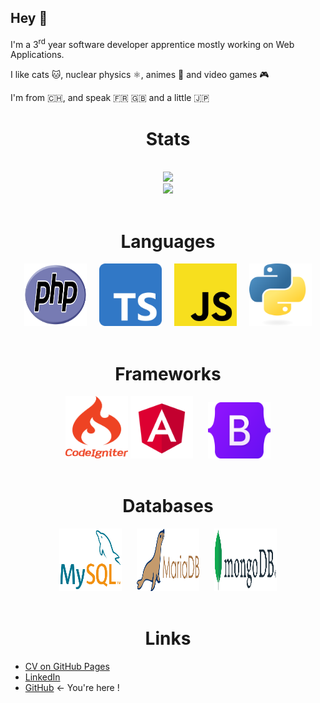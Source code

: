 
## Hey 👋

I'm a 3<sup>rd</sup> year software developer apprentice mostly working on Web Applications.

I like cats :cat:, nuclear physics :atom_symbol:, animes :crossed_flags: and video games :video_game: 

I'm from 🇨🇭, and speak 🇫🇷 🇬🇧 and a little 🇯🇵


<div align="center">
    <h1>Stats</h1>
    <br>
    <img src="https://github-readme-streak-stats.herokuapp.com?user=catdesu&theme=dark&background=1b1c19&hide_border=true" width="425" /> 
    <br>
    <img src="https://github-readme-stats.vercel.app/api?username=catdesu&hide=contribs,stars&include_all_commits=true&show_icons=true&hide_border=true&hide_title=true&count_private=true&theme=dark">
    <br>
</div>
<br>

<div align="center">
    <h1>Languages</h1>
    <img src="assets/php.svg" title="PHP" width="100" height="100">
    &nbsp;&nbsp;&nbsp;
    <img src="assets/typescript.svg" title="TypeScript" width="100" height="100">
    &nbsp;&nbsp;&nbsp;
    <img src="assets/javascript.svg" title="JavaScript" width="100" height="100">
    &nbsp;&nbsp;&nbsp;
    <img src="assets/python.svg" title="Python" width="100" height="100">
</div>
<br>

<div align="center">
    <h1>Frameworks</h1>
    <img src="assets/codeigniter.svg" title="CodeIgniter 4"  width="100" height="100">
    <img src="assets/angular.svg" title="Angular" width="100" height="100">
    &nbsp;&nbsp;&nbsp;&nbsp;
    <img src="assets/bootstrap.svg" title="Bootstrap" width="100" height="90">
</div>
<br>

<div align="center">
    <h1>Databases</h1>
    <img src="assets/mysql.svg" title="MySQL" width="100" height="100">
    &nbsp;&nbsp;&nbsp;&nbsp;
    <img src="assets/mariadb.svg" title="MariaDB" width="100" height="100">
    &nbsp;&nbsp;&nbsp;&nbsp;
    <img src="assets/mongodb.svg" title="MongoDB" width="100" height="100">
</div>
<br>

<h1 align="center">Links</h1>

- [CV on GitHub Pages](https://catdesu.github.io/)
- [LinkedIn](https://www.linkedin.com/in/aeschlimann-david)
- [GitHub](https://github.com/catdesu) ← You're here !